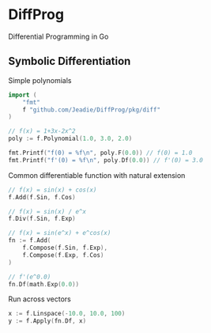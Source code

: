 # DiffProg
Differential Programming in Go 

## Symbolic Differentiation

Simple polynomials
```go
import (
    "fmt"
    f "github.com/Jeadie/DiffProg/pkg/diff"
)

// f(x) = 1+3x-2x^2
poly := f.Polynomial(1.0, 3.0, 2.0)

fmt.Printf("f(0) = %f\n", poly.F(0.0)) // f(0) = 1.0
fmt.Printf("f'(0) = %f\n", poly.Df(0.0)) // f'(0) = 3.0
``` 

Common differentiable function with natural extension 
```go
// f(x) = sin(x) + cos(x)
f.Add(f.Sin, f.Cos)

// f(x) = sin(x) / e^x
f.Div(f.Sin, f.Exp)

// f(x) = sin(e^x) + e^cos(x)
fn := f.Add(
	f.Compose(f.Sin, f.Exp),
	f.Compose(f.Exp, f.Cos)
)

// f'(e^0.0)
fn.Df(math.Exp(0.0))
```

Run across vectors
```go
x := f.Linspace(-10.0, 10.0, 100)
y := f.Apply(fn.Df, x)
```

